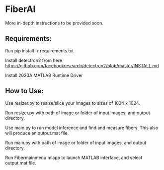 # FiberAI


More in-depth instructions to be provided soon.

## Requirements:

Run pip install -r requirements.txt

Install detectron2 from here https://github.com/facebookresearch/detectron2/blob/master/INSTALL.md

Install 2020A MATLAB Runtime Driver

## How to Use:

Use resizer.py to resize/slice your images to sizes of 1024 x 1024. 

Run resizer.py with path of image or folder of input images, and output directory.  
  


Use main.py to run model inference and find and measure fibers. This also will produce an output.mat file. 

Run main.py with path of image or folder of input images, and output directory.  



Run Fibermainmenu.mlapp to launch MATLAB interface, and select output.mat file.
